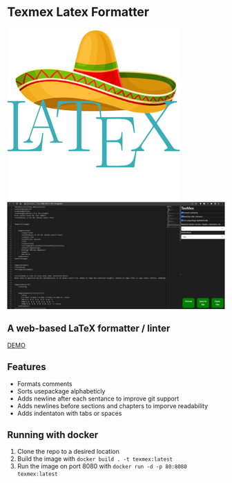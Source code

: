 # Texmex Latex Formatter

![Logo](logo.png)
![ScreenShot](img.png)
## A web-based LaTeX formatter / linter
[DEMO](https://texmex.linusjansson.com/)
## Features
* Formats comments
* Sorts usepackage alphabeticly
* Adds newline after each sentance to improve git support
* Adds newlines before sections and chapters to imporve readability
* Adds indentaton with tabs or spaces
## Running with docker
1. Clone the repo to a desired location
2. Build the image with `docker build . -t texmex:latest`
3. Run the image on port 8080 with `docker run -d -p 80:8080 texmex:latest`


